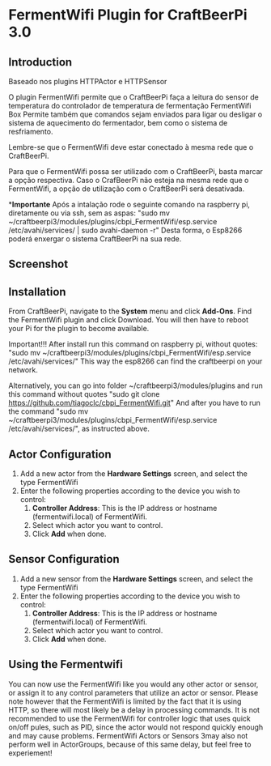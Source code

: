 # FermentWifi Plugin for CraftBeerPi 3.0

## Introduction

Baseado nos plugins HTTPActor e HTTPSensor

O plugin FermentWifi permite que o CraftBeerPi faça a leitura do sensor de temperatura do controlador de temperatura de fermentação FermentWifi Box
Permite também que comandos sejam enviados para ligar ou desligar o sistema de aquecimento do fermentador, bem como o sistema de resfriamento.

Lembre-se que o FermentWifi deve estar conectado à mesma rede que o CraftBeerPi.

Para que o FermentWifi possa ser utilizado com o CraftBeerPi, basta marcar a opção respectiva. Caso o CrafBeerPi não esteja na mesma rede que o FermentWifi, a opção de utilização com o CraftBeerPi será desativada.

*****Importante****
Após a intalação rode o seguinte comando na raspberry pi, diretamente ou via ssh, sem as aspas: "sudo mv ~/craftbeerpi3/modules/plugins/cbpi_FermentWifi/esp.service /etc/avahi/services/ | sudo avahi-daemon -r"
Desta forma, o Esp8266 poderá enxergar o sistema CraftBeerPi na sua rede.


## Screenshot ##

## Installation
From CraftBeerPi, navigate to the **System** menu and click **Add-Ons**. Find the FermentWifi plugin and click Download.  You will then have to reboot your Pi for the plugin to become available. 

Important!!! 
After install run this command on raspberry pi, without quotes: "sudo mv ~/craftbeerpi3/modules/plugins/cbpi_FermentWifi/esp.service /etc/avahi/services/"
This way the esp8266 can find the craftbeerpi on your network.

Alternatively, you can go into folder ~/craftbeerpi3/modules/plugins and run this command without quotes "sudo git clone https://github.com/tiagoclc/cbpi_FermentWifi.git"
And after you have to run the command "sudo mv ~/craftbeerpi3/modules/plugins/cbpi_FermentWifi/esp.service /etc/avahi/services/", as instructed above.


## Actor Configuration
1. Add a new actor from the **Hardware Settings** screen, and select the type FermentWifi
2. Enter the following properties according to the device you wish to control:
    1. **Controller Address**: This is the IP address or hostname (fermentwifi.local) of FermentWifi. 
    2. Select which actor you want to control.
    5. Click **Add** when done.

## Sensor Configuration
1. Add a new sensor from the **Hardware Settings** screen, and select the type FermentWifi
2. Enter the following properties according to the device you wish to control:
    1. **Controller Address**: This is the IP address or hostname (fermentwifi.local) of FermentWifi. 
    2. Select which actor you want to control.
    5. Click **Add** when done.
        
## Using the Fermentwifi
You can now use the FermentWifi like you would any other actor or sensor, or assign it to any control parameters that utilize an actor or sensor. Please note however that the FermentWifi is limited by the fact that it is using HTTP, so there will most likely be a delay in processing commands. It is not recommended to use the FermentWifi for controller logic that uses quick on/off pules, such as PID, since the actor would not respond quickly enough and may cause problems. FermentWifi Actors or Sensors 3may also not perform well in ActorGroups, because of this same delay, but feel free to experiement!
